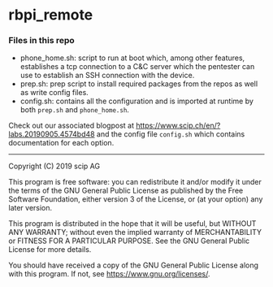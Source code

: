 # rbpi_remote

### Files in this repo

- phone_home.sh: script to run at boot which, among other features, establishes a tcp connection to a C&C server which the pentester can use to establish an SSH connection with the device.
- prep.sh: prep script to install required packages from the repos as well as write config files.
- config.sh: contains all the configuration and is imported at runtime by both `prep.sh` and `phone_home.sh`.

Check out our associated blogpost at https://www.scip.ch/en/?labs.20190905.4574bd48 and the config file `config.sh` which contains documentation for each option.

---

Copyright (C) 2019  scip AG

This program is free software: you can redistribute it and/or modify
it under the terms of the GNU General Public License as published by
the Free Software Foundation, either version 3 of the License, or
(at your option) any later version.

This program is distributed in the hope that it will be useful,
but WITHOUT ANY WARRANTY; without even the implied warranty of
MERCHANTABILITY or FITNESS FOR A PARTICULAR PURPOSE.  See the
GNU General Public License for more details.

You should have received a copy of the GNU General Public License
along with this program.  If not, see <https://www.gnu.org/licenses/>.
